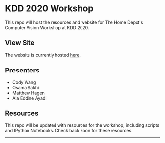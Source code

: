 # KDD 2020 Workshop
This repo will host the resources and website for The Home
Depot's Computer Vision Workshop at KDD 2020.

## View Site
The website is currently hosted [here][site].

## Presenters
- Cody Wang
- Osama Sakhi
- Matthew Hagen
- Ala Eddine Ayadi

## Resources
This repo will be updated with resources for the workshop, including scripts and IPython Notebooks. Check back soon for these resources.

---

[site]: https://storage.googleapis.com/kdd2020hdvisai/static/index.html